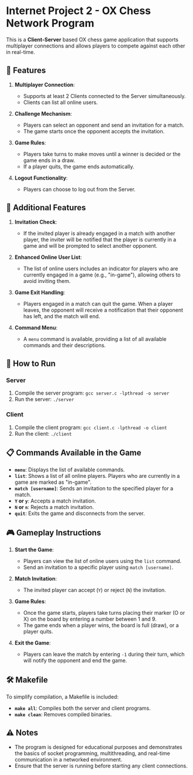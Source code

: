 # Internet Project 2 - OX Chess Network Program

This is a **Client-Server** based OX chess game application that supports multiplayer connections and allows players to compete against each other in real-time.

## 📌 Features

1. **Multiplayer Connection**:
   - Supports at least 2 Clients connected to the Server simultaneously.
   - Clients can list all online users.

2. **Challenge Mechanism**:
   - Players can select an opponent and send an invitation for a match.
   - The game starts once the opponent accepts the invitation.

3. **Game Rules**:
   - Players take turns to make moves until a winner is decided or the game ends in a draw.
   - If a player quits, the game ends automatically.

4. **Logout Functionality**:
   - Players can choose to log out from the Server.

## 🌟 Additional Features

1. **Invitation Check**:
   - If the invited player is already engaged in a match with another player, the inviter will be notified that the player is currently in a game and will be prompted to select another opponent.

2. **Enhanced Online User List**:
   - The list of online users includes an indicator for players who are currently engaged in a game (e.g., "in-game"), allowing others to avoid inviting them.

3. **Game Exit Handling**:
   - Players engaged in a match can quit the game. When a player leaves, the opponent will receive a notification that their opponent has left, and the match will end.

4. **Command Menu**:
   - A `menu` command is available, providing a list of all available commands and their descriptions.

## 🚀 How to Run

### Server
1. Compile the server program: `gcc server.c -lpthread -o server`
2. Run the server: `./server`

### Client
1. Compile the client program: `gcc client.c -lpthread -o client`
2. Run the client: `./client`

## 📋 Commands Available in the Game

- **`menu`**: Displays the list of available commands.
- **`list`**: Shows a list of all online players. Players who are currently in a game are marked as "in-game".
- **`match [username]`**: Sends an invitation to the specified player for a match.
- **`Y` or `y`**: Accepts a match invitation.
- **`N` or `n`**: Rejects a match invitation.
- **`quit`**: Exits the game and disconnects from the server.

## 🎮 Gameplay Instructions

1. **Start the Game**:
   - Players can view the list of online users using the `list` command.
   - Send an invitation to a specific player using `match [username]`.

2. **Match Invitation**:
   - The invited player can accept (`Y`) or reject (`N`) the invitation.

3. **Game Rules**:
   - Once the game starts, players take turns placing their marker (O or X) on the board by entering a number between 1 and 9.
   - The game ends when a player wins, the board is full (draw), or a player quits.

4. **Exit the Game**:
   - Players can leave the match by entering `-1` during their turn, which will notify the opponent and end the game.

## 🛠️ Makefile

To simplify compilation, a Makefile is included:

- **`make all`**: Compiles both the server and client programs.
- **`make clean`**: Removes compiled binaries.

## ⚠️ Notes

- The program is designed for educational purposes and demonstrates the basics of socket programming, multithreading, and real-time communication in a networked environment.
- Ensure that the server is running before starting any client connections.


